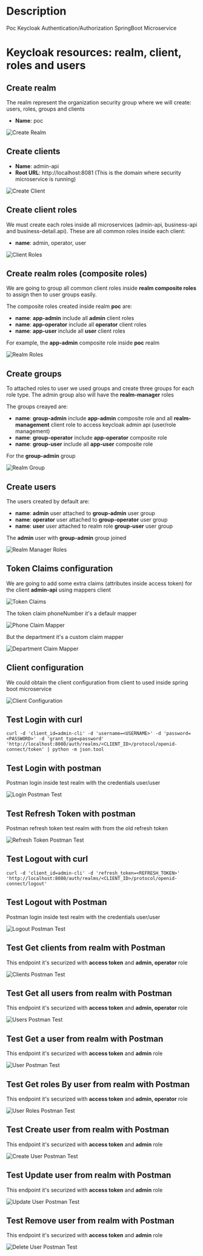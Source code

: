 # Description
Poc Keycloak Authentication/Authorization SpringBoot Microservice

# Keycloak resources: realm, client, roles and users

## Create realm

The realm represent the organization security group where we will create: users, roles, groups and clients

- **Name**: poc

![Create Realm](captures/keycloak_realm.png "Create Realm")

## Create clients

- **Name**: admin-api
- **Root URL**: http://localhost:8081 (This is the domain where security microservice is running)

![Create Client](captures/keycloak_client.png "Create Client")

## Create client roles
We must create each roles inside all microservices (admin-api, business-api and business-detail.api). These are all common roles inside each client:

- **name**: admin, operator, user

![Client Roles](captures/client_roles.png "Client Roles")

## Create realm roles (composite roles)
We are going to group all common client roles inside **realm composite roles** to assign then to user groups easily.

The composite roles created inside realm **poc** are:

- **name**: **app-admin** include all **admin** client roles
- **name**: **app-operator** include all **operator** client roles
- **name**: **app-user** include all **user** client roles

For example, the **app-admin** composite role inside **poc** realm

![Realm Roles](captures/realm_roles.png "Realm Roles")

## Create groups
To attached roles to user we used groups and create three groups for each role type. The admin group also will have the **realm-manager** roles

The groups creayed are:

- **name**: **group-admin** include **app-admin** composite role and all **realm-management** client role to access keycloak admin api (user/role management)
- **name**: **group-operator** include **app-operator** composite role
- **name**: **group-user** include all **app-user** composite role

For the **group-admin** group

![Realm Group](captures/realm-group.png "Realm Group")

## Create users

The users created by default are:

- **name**: **admin** user attached to **group-admin** user group
- **name**: **operator** user attached to **group-operator** user group
- **name**: **user** user attached to realm role **group-user** user group

The **admin** user with **group-admin** group joined

![Realm Manager Roles](captures/group_real-manager.png "Realm Manager Roles")

## Token Claims configuration
We are going to add some extra claims (attributes inside access token) for the client **admin-api** using mappers client

![Token Claims](captures/claims_token.png "Token Claims")

The token claim phoneNumber it's a defaulr mapper

![Phone Claim Mapper](captures/phone_claim_mapper.png "Phone Claim Mapper")

But the department it's a custom claim mapper

![Department Claim Mapper](captures/department_claim_mapper.png "Department Claim Mapper")

## Client configuration
We could obtain the client configuration from client to used inside spring boot microservice

![Client Configuration](captures/client_config.png "Client Configuration")

## Test Login with curl
```shell
curl -d 'client_id=admin-cli' -d 'username=<USERNAME>' -d 'password=<PASSWORD>' -d 'grant_type=password' 'http://localhost:8080/auth/realms/<CLIENT_ID>/protocol/openid-connect/token' | python -m json.tool
```

## Test Login with postman
Postman login inside test realm with the credentials user/user

![Login Postman Test](captures/postman_login.png "Login Postman Test")

## Test Refresh Token with postman
Postman refresh token test realm with from the old refresh token

![Refresh Token Postman Test](captures/postman_refresh.png "Refresh Token Postman Test")

## Test Logout with curl
```shell
curl -d 'client_id=admin-cli' -d 'refresh_token=<REFRESH_TOKEN>' 'http://localhost:8080/auth/realms/<CLIENT_ID>/protocol/openid-connect/logout'
```

## Test Logout with Postman
Postman login inside test realm with the credentials user/user

![Logout Postman Test](captures/postman_logout.png "Logout Postman Test")

## Test Get clients from realm with Postman
This endpoint it's securized with **access token** and **admin, operator** role

![Clients Postman Test](captures/postman_clients.png "Clients Postman Test")

## Test Get all users from realm with Postman
This endpoint it's securized with **access token** and **admin, operator** role

![Users Postman Test](captures/postman_users.png "Users Postman Test")

## Test Get a user from realm with Postman
This endpoint it's securized with **access token** and **admin** role

![User Postman Test](captures/postman_user.png "User Postman Test")

## Test Get roles By user from realm with Postman
This endpoint it's securized with **access token** and **admin, operator** role

![User Roles Postman Test](captures/postman_roles.png "User Roles Postman Test")

## Test Create user from realm with Postman
This endpoint it's securized with **access token** and **admin** role

![Create User Postman Test](captures/postman_create_users.png "Create User Postman Test")

## Test Update user from realm with Postman
This endpoint it's securized with **access token** and **admin** role

![Update User Postman Test](captures/postman_update_user.png "Update User Postman Test")

## Test Remove user from realm with Postman
This endpoint it's securized with **access token** and **admin** role

![Delete User Postman Test](captures/postman_delete_user.png "Delete User Postman Test")
